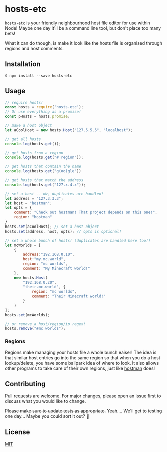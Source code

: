 # hosts-etc

`hosts-etc` is your friendly neighbourhood host file editor for use within Node! Maybe one day it'll be a command line tool, but don't place too many bets!

What it can do though, is make it look like the hosts file is organised through regions and host comments.

## Installation

```console
$ npm install --save hosts-etc
```

## Usage

```javascript
// require hosts!
const hosts = require('hosts-etc');
// Or use everything as a promise!
const pHosts = hosts.promise;

// make a host object
let aCoolHost = new hosts.Host("127.5.5.5", "localhost");

// get all hosts
console.log(hosts.get());

// get hosts from a region
console.log(hosts.get("# region"));

// get hosts that contain the name
console.log(hosts.get("g(oo)gle"))

// get hosts that match the address
console.log(hosts.get("127.x.4.x"));

// set a host -- dw, duplicates are handled!
let address = "127.3.3.3";
let host = "hostman";
let opts = {
    comment: "Check out hostman! That project depends on this one!",
    region: "hostman"
}
hosts.set(aCoolHost); // set a host object
hosts.set(address, host, opts); // opts is optional!

// set a whole bunch of hosts! (duplicates are handled here too!)
let mcWorlds = [
    {
        address:"192.168.0.10",
        host:"my.mc.world",
        region: "mc worlds",
        comment: "My Minecraft world!"
    },
    new hosts.Host(
        "192.168.0.20",
        "their.mc.world", {
            region: "mc worlds",
            comment: "Their Minecraft world!"
        }
    )
];
hosts.set(mcWorlds);

// or remove a host/region/ip regex!
hosts.remove("#mc worlds");

```

### Regions

Regions make managing your hosts file a whole bunch eaiser! The idea is that similar host entries go into the same region so that when you do a host lookup/delete, you have some ballpark idea of where to look. It also allows other programs to take care of their own regions, just like [hostman](https://github.com/TheBrenny/hostman) does!

## Contributing
Pull requests are welcome. For major changes, please open an issue first to discuss what you would like to change.

~~Please make sure to update tests as appropriate.~~ Yeah.... We'll get to testing one day... Maybe you could sort it out? 🙏

## License
[MIT](https://choosealicense.com/licenses/mit/)